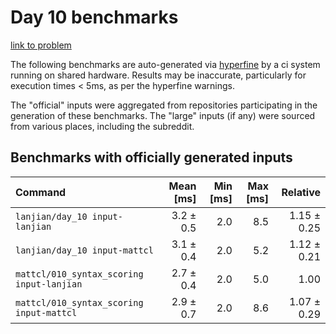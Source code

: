 # Day 10 benchmarks

[link to problem](http://adventofcode.com/2021/day/10)

The following benchmarks are auto-generated via [hyperfine](https://github.com/sharkdp/hyperfine) by a ci system running on shared hardware. Results may be inaccurate, particularly for execution times < 5ms, as per the hyperfine warnings.

The "official" inputs were aggregated from repositories participating in the generation of these benchmarks. The "large" inputs (if any) were sourced from various places, including the subreddit.

## Benchmarks with officially generated inputs
| Command | Mean [ms] | Min [ms] | Max [ms] | Relative |
|:---|---:|---:|---:|---:|
| `lanjian/day_10 input-lanjian` | 3.2 ± 0.5 | 2.0 | 8.5 | 1.15 ± 0.25 |
| `lanjian/day_10 input-mattcl` | 3.1 ± 0.4 | 2.0 | 5.2 | 1.12 ± 0.21 |
| `mattcl/010_syntax_scoring input-lanjian` | 2.7 ± 0.4 | 2.0 | 5.0 | 1.00 |
| `mattcl/010_syntax_scoring input-mattcl` | 2.9 ± 0.7 | 2.0 | 8.6 | 1.07 ± 0.29 |
